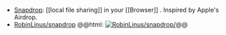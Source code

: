 - [Snapdrop](https://snapdrop.net/): [[local file sharing]] in your [[Browser]] . Inspired by Apple's Airdrop.
- [RobinLinus/snapdrop](https://github.com/RobinLinus/snapdrop)
  @@html: <a href="https://github.com/RobinLinus/snapdrop/"><img src="https://github-readme-stats-astronomer.vercel.app/api/pin/?username=RobinLinus&repo=snapdrop&theme=tokyonight" alt="RobinLinus/snapdrop/"/></a>@@